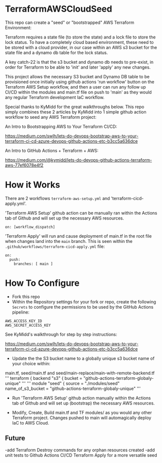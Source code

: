 # TerraformAWSCloudSeed

This repo can create a "seed" or "bootstrapped" AWS Terraform Environment:

Terraform requires a state file (to store the state) and a lock file to store the lock status.  To have a completely cloud based environment, these need to be stored with a cloud provider, in our case within an AWS s3 bucket for the state file and a dynamo db table for the lock status.

A key catch-22 is that the s3 bucket and dynamo db needs to pre-exist, in order for Terraform to be able to 'init' and later 'apply' any new changes.

This project allows the necessary S3 bucket and Dynamo DB table to be provisioned once initially using github actions 'run workflow' button on the Terraform AWS Setup workflow, and then a user can run any follow up CI/CD within the modules and main.tf file on push to 'main' as they would any regular Terraform development IaC workflow.

Special thanks to KyMidd for the great walkthroughs below.
This repo simply combines these 2 articles by KyMidd into 1 simple github action workflow to seed any AWS Terraform project:

An Intro to Bootstrapping AWS to Your Terraform CI/CD:

https://medium.com/swlh/lets-do-devops-bootstrap-aws-to-your-terraform-ci-cd-azure-devops-github-actions-etc-b3cc5a636dce

An Intro to GitHub Actions + Terraform + AWS:

https://medium.com/@kymidd/lets-do-devops-github-actions-terraform-aws-77ef6078e4f2

# How it Works

There are 2 workflows `terraform-aws-setup.yml` and 'terraform-cicd-apply.yml'.

'Terraform AWS Setup' github action can be manually ran within the Actions tab of Github and will set up the necessary AWS resources.
```
on: [workflow_dispatch]
```

'Terraform Apply' will run and cause deployment of main.tf in the root file when changes land into the `main` branch. This is seen within the `.github/workflows/terraform-cicd-apply.yml` file:
```
on:
  push:
    branches: [ main ]
```


# How To Configure
* Fork this repo
* Within the Repository settings for your fork or repo, create the following `Secrets` to configure the permissions to be used by the GitHub Actions pipeline:

```
AWS_ACCESS_KEY_ID
AWS_SECRET_ACCESS_KEY
```

See KyMidd's walkthrough for step by step instructions:

https://medium.com/swlh/lets-do-devops-bootstrap-aws-to-your-terraform-ci-cd-azure-devops-github-actions-etc-b3cc5a636dce


* Update the the S3 bucket name to a globally unique s3 bucket name of your choice within:


main.tf, seed/main.tf and seed/main-replace/main-with-remote-backend.tf
'''
terraform {
  backend "s3" {
    bucket         = "github-actions-terraform-globaly-unique"
'''
'''
module "seed" {
  source                      = "./modules/seed"
  name_of_s3_bucket           = "github-actions-terraform-globaly-unique"
'''

* Run 'Terraform AWS Setup' github action manually within the Actions tab of Github and will set up (bootstrap) the necessary AWS resources.

* Modify, Create, Build main.tf and TF modules/ as you would any other Terraform project.  Changes pushed to main will automagically deploy IaC to AWS Cloud.  

## Future
-add Terraform Destroy commands for any orphan resources created
-add unit tests to Github Actions CI/CD Terraform Apply for a more versatile seed